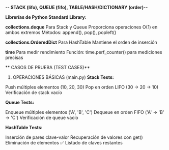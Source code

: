 **-- STACK (lifo), QUEUE (fifo), TABLE/HASH/DICTIONARY (order)--**

**Librerías de Python Standard Library:**

**collections.deque**
Para Stack y Queue
Proporciona operaciones O(1) en ambos extremos
Métodos: append(), pop(), popleft()

**collections.OrderedDict**
Para HashTable
Mantiene el orden de inserción

**time**
Para medir rendimiento
Función: time.perf_counter() para mediciones precisas

** CASOS DE PRUEBA (TEST CASES)**
1. OPERACIONES BÁSICAS (main.py)
**Stack Tests:**

 Push múltiples elementos (10, 20, 30)
Pop en orden LIFO (30 → 20 → 10)
Verificación de stack vacío

**Queue Tests:**

Enqueue múltiples elementos ('A', 'B', 'C')
Dequeue en orden FIFO ('A' → 'B' → 'C')
Verificación de queue vacío

**HashTable Tests:**

Inserción de pares clave-valor
Recuperación de valores con get()
Eliminación de elementos
✅ Listado de claves restantes

